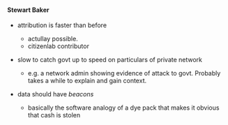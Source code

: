 #### Stewart Baker
  - attribution is faster than before
    - actullay possible.
    - citizenlab contributor
  - slow to catch govt up to speed on particulars of private network
    - e.g. a network admin showing evidence of attack to govt. Probably takes a while to explain and gain context.

  - data should have *beacons*
    - basically the software analogy of a dye pack that makes it obvious that cash is stolen
